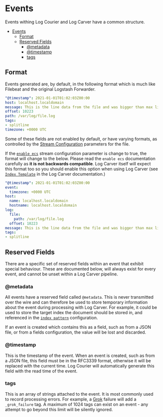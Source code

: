 # Events

Events withing Log Courier and Log Carver have a common structure.

- [Events](#events)
  - [Format](#format)
  - [Reserved Fields](#reserved-fields)
    - [@metadata](#metadata)
    - [@timestamp](#timestamp)
    - [tags](#tags)

## Format

Events generated are, by default, in the following format which is much like Filebeat and the original Logstash Forwarder.

```yaml
"@timestamp": 2021-01-01T01:02:03Z00:00
host: localhost.localdomain
message: This is the line data from the file and was bigger than max line bytes and therefore chopped in the mi
offset: 10223
path: /var/log/file.log
tags:
- splitline
timezone: +0000 UTC
```

Some of these fields are not enabled by default, or have varying formats, as controlled by the [Stream Configuration](log-courier/Configuration.md#stream-configuration) parameters for the file.

If the [`enable ecs`](log-courier/Configuration.md#enable-ecs) stream configuration parameter is change to true, the format will change to the below. Please read the `enable ecs` documentation carefully as **it is not backwards compatible**. Log Carver itself will expect this format too so you should enable this option when using Log Carver (see [`Index Template`](log-carver/Configuration.md#index-template) in the Log Carver documentation.)

```yaml
"@timestamp": 2021-01-01T01:02:03Z00:00
event:
  timezone: +0000 UTC
host:
  name: localhost.localdomain
  hostname: localhost.localdomain
log:
  file:
    path: /var/log/file.log
  offset: 10223
message: This is the line data from the file and was bigger than max line bytes and therefore chopped in the mi
tags:
- splitline
```

## Reserved Fields

There are a specific set of reserved fields within an event that exhibit special behaviour. These are documented below, will always exist for every event, and cannot be unset within a Log Carver pipeline.

### @metadata

All events have a reserved field called `@metadata`. This is never transmitted over the wire and can therefore be used to store temporary information about the event during processing with Log Carver. For example, it could be used to store the target index the document should be stored in, and referenced in the [`index pattern`](log-carver/Configuration.md#index-pattern) configuration.

If an event is created which contains this as a field, such as from a JSON file, or from a fields configuration, the value will be lost and discarded.

### @timestamp

This is the timestamp of the event. When an event is created, such as from a JSON file, this field must be in the RFC3339 format, otherwise it will be replaced with the current time. Log Courier will automatically generate this field with the read time of the event.

### tags

This is an array of strings attached to the event. It is most commonly used to record processing errors. For example, a [Grok](log-carver/actions/Grok.md) failure will add a `_grok_failure` tag. A maximum of 1024 tags can exist on an event - any attempt to go beyond this limit will be silently ignored.
